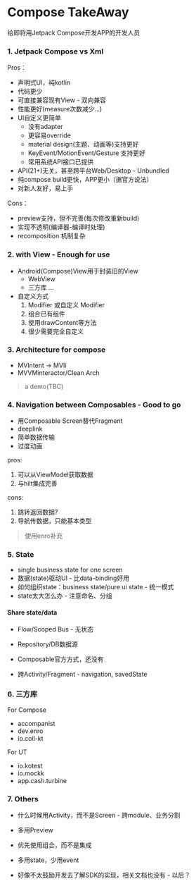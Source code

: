 # Compose TakeAway

给即将用Jetpack Compose开发APP的开发人员

### 1. Jetpack Compose vs Xml

Pros：

- 声明式UI，纯kotlin
- 代码更少
- 可直接兼容现有View - 双向兼容
- 性能更好(measure次数减少...)
- UI自定义更简单
  - 没有adapter
  - 更容易override
  - material design(主题、动画等)支持更好
  - KeyEvent/MotionEvent/Gesture 支持更好
  - 常用系统API接口已提供
- API(21+)无关，甚至跨平台Web/Desktop - Unbundled
- 纯compose build更快，APP更小（据官方说法）
- 对新人友好，易上手

Cons：

- preview支持，但不完善(每次修改重新build)
- 实现不透明(编译器-编译时处理)
- recomposition 机制复杂

### 2. with View - Enough for use

- Android(Compose)View用于封装旧的View
  - WebView
  - 三方库
  ...
- 自定义方式
  1. Modifier 或自定义 Modifier
  2. 组合已有组件
  3. 使用drawContent等方法
  4. 很少需要完全自定义

### 3. Architecture for compose

- MVIntent -> MVIi
- MVVMinteractor/Clean Arch

> a demo(TBC)

### 4. Navigation between Composables - Good to go

- 用Composable Screen替代Fragment
- deeplink
- 简单数据传输
- 过度动画

pros:

1. 可以从ViewModel获取数据
2. 与hilt集成完善

cons:

1. 跳转返回数据?
2. 导航传数据，只能基本类型

> 使用enro补充

### 5. State

- single business state for one screen
- 数据(state)驱动UI - 比data-binding好用
- 如何组织state：business state/pure ui state - 统一模式
- state太大怎么办 - 注意命名、分组

#### Share state/data

- Flow/Scoped Bus - 无状态
- Repository/DB数据源

- Composable官方方式，还没有
- 跨Activity/Fragment - navigation, savedState

### 6. 三方库

For Compose

- accompanist
- dev.enro
- io.coil-kt

For UT

- io.kotest
- io.mockk
- app.cash.turbine

### 7. Others

- 什么时候用Activity，而不是Screen - 跨module、业务分割

- 多用Preview
- 优先使用组合，而不是集成
- 多用state，少用event
- 好像不太鼓励开发去了解SDK的实现，相关文档也没有 - 以后？

